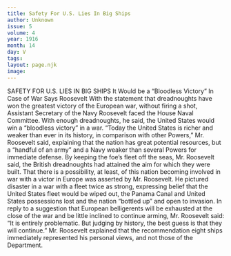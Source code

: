 ```yaml
---
title: Safety For U.S. Lies In Big Ships
author: Unknown
issue: 5
volume: 4
year: 1916
month: 14
day: V
tags:
layout: page.njk
image:
---
```

SAFETY FOR U.S. LIES IN BIG SHIPS   It Would be a “Bloodless Victory” In Case of War Says Roosevelt      With the statement that dreadnoughts have won the greatest victory of the European war, without firing a shot, Assistant Secretary of the Navy Roosevelt faced the House Naval Committee. With enough dreadnoughts, he said, the United States would win a “bloodless victory” in a war.       “Today the United States is richer and weaker than ever in its history, in comparison with other Powers,” Mr. Roosevelt said, explaining that the nation has great potential resources, but a “handful of an army” and a Navy weaker than several Powers for immediate defense. By keeping the foe’s fleet off the seas, Mr. Roosevelt said, the British dreadnoughts had attained the aim for which they were built.      That there is a possibility, at least, of this nation becoming involved in war with a victor in Europe was asserted by Mr. Roosevelt. He pictured disaster in a war with a fleet twice as strong, expressing belief that the United States fleet would be wiped out, the Panama Canal and United States possessions lost and the nation “bottled up” and open to invasion.       In reply to a suggestion that European belligerents will be exhausted at the close of the war and be little inclined to continue arming, Mr. Roosevelt said:      “It is entirely problematic. But judging by history, the best guess is that they will continue.”      Mr. Roosevelt explained that the recommendation eight ships immediately represented his personal views, and not those of the Department. 


